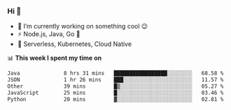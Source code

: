 ### Hi 👋

<!--
**nodejh/nodejh** is a ✨ _special_ ✨ repository because its `README.md` (this file) appears on your GitHub profile.

Here are some ideas to get you started:

- 🔭 I’m currently working on ...
- 🌱 I’m currently learning ...
- 👯 I’m looking to collaborate on ...
- 🤔 I’m looking for help with ...
- 💬 Ask me about ...
- 📫 How to reach me: ...
- 😄 Pronouns: ...
- ⚡ Fun fact: ...
-->

- 🔭 I’m currently working on something cool :wink:
- ⚡ Node.js, Java, Go :thought_balloon:
- 🤖 Serverless, Kubernetes, Cloud Native

📊 **This week I spent my time on**

<!--START_SECTION:waka-->

```txt
Java              8 hrs 31 mins   █████████████████░░░░░░░░   68.58 %
JSON              1 hr 26 mins    ███░░░░░░░░░░░░░░░░░░░░░░   11.57 %
Other             39 mins         █▒░░░░░░░░░░░░░░░░░░░░░░░   05.27 %
JavaScript        25 mins         █░░░░░░░░░░░░░░░░░░░░░░░░   03.46 %
Python            20 mins         ▓░░░░░░░░░░░░░░░░░░░░░░░░   02.81 %
```

<!--END_SECTION:waka-->


<!--
:traffic_light: **Visitors**

![visitors](https://visitor-badge.glitch.me/badge?page_id=nodejh.nodejh)
-->

